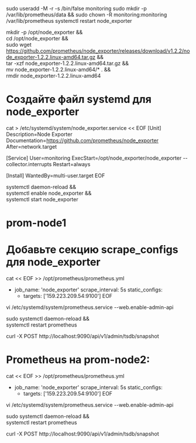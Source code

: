 sudo useradd -M -r -s /bin/false monitoring
sudo mkdir -p /var/lib/prometheus/data && sudo chown -R monitoring:monitoring /var/lib/prometheus
systemctl restart node_exporter

mkdir -p /opt/node_exporter && \
cd /opt/node_exporter && \
sudo wget https://github.com/prometheus/node_exporter/releases/download/v1.2.2/node_exporter-1.2.2.linux-amd64.tar.gz && \
tar -xzf node_exporter-1.2.2.linux-amd64.tar.gz && \
mv node_exporter-1.2.2.linux-amd64/* . && \
rmdir node_exporter-1.2.2.linux-amd64

# Создайте файл systemd для node_exporter

cat > /etc/systemd/system/node_exporter.service << EOF
[Unit]
Description=Node Exporter
Documentation=https://github.com/prometheus/node_exporter
After=network.target

[Service]
User=monitoring
ExecStart=/opt/node_exporter/node_exporter --collector.interrupts
Restart=always

[Install]
WantedBy=multi-user.target
EOF


systemctl daemon-reload && \
systemctl enable node_exporter && \
systemctl start node_exporter


# prom-node1
# Добавьте секцию scrape_configs для node_exporter

cat << EOF >> /opt/prometheus/prometheus.yml
  - job_name: 'node_exporter'
    scrape_interval: 5s
    static_configs:
      - targets: ['159.223.209.54:9100']
EOF

vi /etc/systemd/system/prometheus.service
--web.enable-admin-api

sudo systemctl daemon-reload &&\
systemctl restart prometheus

curl -X POST http://localhost:9090/api/v1/admin/tsdb/snapshot

# Prometheus на prom-node2:

cat << EOF >> /opt/prometheus/prometheus.yml
  - job_name: 'node_exporter'
    scrape_interval: 5s
    static_configs:
      - targets: ['159.223.209.54:9100']
EOF

vi /etc/systemd/system/prometheus.service
--web.enable-admin-api

sudo systemctl daemon-reload &&\
systemctl restart prometheus

curl -X POST http://localhost:9090/api/v1/admin/tsdb/snapshot